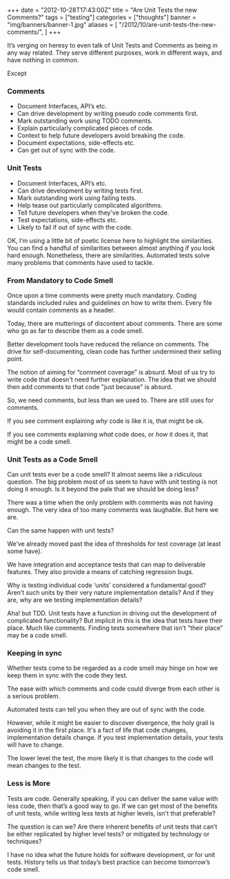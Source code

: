 +++
date = "2012-10-28T17:43:00Z"
title = "Are Unit Tests the new Comments?"
tags = ["testing"]
categories = ["thoughts"]
banner = "img/banners/banner-1.jpg"
aliases = [
    "/2012/10/are-unit-tests-the-new-comments/",
]
+++

It’s verging on heresy to even talk of Unit Tests and Comments as being in any way related. They serve different purposes, work in different ways, and have nothing in common.

Except

### Comments
* Document Interfaces, API’s etc.
* Can drive development by writing pseudo code comments first.
* Mark outstanding work using TODO comments.
* Explain particularly complicated pieces of code.
* Context to help future developers avoid breaking the code.
* Document expectations, side-effects etc.
* Can get out of sync with the code.

### Unit Tests
* Document Interfaces, API’s etc.
* Can drive development by writing tests first.
* Mark outstanding work using failing tests.
* Help tease out particularly complicated algorithms.
* Tell future developers when they've broken the code.
* Test expectations, side-effects etc.
* Likely to fail if out of sync with the code.

OK, I’m using a little bit of poetic license here to highlight the similarities. You can find a handful of similarities between almost anything if you look hard enough. Nonetheless, there are similarities. Automated tests solve many problems that comments have used to tackle.

### From Mandatory to Code Smell
Once upon a time comments were pretty much mandatory. Coding standards included rules and guidelines on how to write them. Every file would contain comments as a header.

Today, there are mutterings of discontent about comments. There are some who go as far to describe them as a code smell. 

Better development tools have reduced the reliance on comments.
The drive for self-documenting, clean code has further undermined their selling point.

The notion of aiming for “comment coverage” is absurd. Most of us try to write code that doesn't need further explanation. The idea that we should then add comments to that code "just because" is absurd.

So, we need comments, but less than we used to. There are still uses for comments. 

If you see comment explaining *why* code is like it is, that might be ok. 

If you see comments explaining *what* code does, or *how* it does it, that might be a code smell.

### Unit Tests as a Code Smell
Can unit tests ever be a code smell? It almost seems like a ridiculous question. The big problem most of us seem to have with unit testing is not doing it enough. Is it beyond the pale that we should be doing less?

There was a time when the only problem with comments was not having enough. The very idea of too many comments was laughable. But here we are.

Can the same happen with unit tests?

We’ve already moved past the idea of thresholds for test coverage (at least some have).

We have integration and acceptance tests that can map to deliverable features. They also provide a means of catching regression bugs.

Why is testing individual code ‘units’ considered a fundamental good? Aren’t such units by their very nature implementation details? And if they are, why are we testing implementation details?

Aha! but TDD. Unit tests have a function in driving out the development of complicated functionality? But implicit in this is the idea that tests have their place. Much like comments. Finding tests somewhere that isn't "their place" may be a code smell.

### Keeping in sync
Whether tests come to be regarded as a code smell may hinge on how we keep them in sync with the code they test.

The ease with which comments and code could diverge from each other is a serious problem.

Automated tests can tell you when they are out of sync with the code.

However, while it might be easier to discover divergence, the holy grail is avoiding it in the first place. It's a fact of life that code changes, implementation details change. If you test implementation details, your tests will have to change.

The lower level the test, the more likely it is that changes to the code will mean changes to the test.

### Less is More
Tests are code. Generally speaking, if you can deliver the same value with less code, then that’s a good way to go. If we can get most of the benefits of unit tests, while writing less tests at higher levels, isn't that preferable?

The question is can we? Are there inherent benefits of unit tests that can’t be either replicated by higher level tests? or mitigated by technology or techniques?

I have no idea what the future holds for software development, or for unit tests. History tells us that today’s best practice can become tomorrow’s code smell.